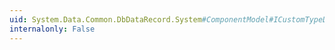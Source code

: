 ```yaml
---
uid: System.Data.Common.DbDataRecord.System#ComponentModel#ICustomTypeDescriptor#GetComponentName
internalonly: False
---
```


